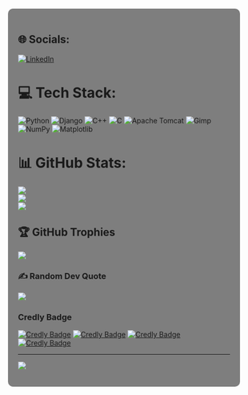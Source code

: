 <div style="position: relative; background-image: url(https://wallpapercave.com/4k-galaxy-wallpapers); background-size: cover; padding: 20px;">

<div style="background-color: rgba(0, 0, 0, 0.5); padding: 20px; border-radius: 10px;">

## 🌐 Socials:
[![LinkedIn](https://img.shields.io/badge/LinkedIn-%230077B5.svg?logo=linkedin&logoColor=white)](https://linkedin.com/in/https://www.linkedin.com/in/gaurav-kumar-5bb707256) 

# 💻 Tech Stack:
![Python](https://img.shields.io/badge/python-3670A0?style=for-the-badge&logo=python&logoColor=ffdd54) ![Django](https://img.shields.io/badge/django-%23092E20.svg?style=for-the-badge&logo=django&logoColor=white) ![C++](https://img.shields.io/badge/c++-%2300599C.svg?style=for-the-badge&logo=c%2B%2B&logoColor=white) ![C](https://img.shields.io/badge/c-%2300599C.svg?style=for-the-badge&logo=c&logoColor=white) ![Apache Tomcat](https://img.shields.io/badge/apache%20tomcat-%23F8DC75.svg?style=for-the-badge&logo=apache-tomcat&logoColor=black) ![Gimp](https://img.shields.io/badge/Gimp-657D8B?style=for-the-badge&logo=gimp&logoColor=FFFFFF) ![NumPy](https://img.shields.io/badge/numpy-%23013243.svg?style=for-the-badge&logo=numpy&logoColor=white) ![Matplotlib](https://img.shields.io/badge/Matplotlib-%23ffffff.svg?style=for-the-badge&logo=Matplotlib&logoColor=black)
# 📊 GitHub Stats:
![](https://github-readme-stats.vercel.app/api?username=happy2234&theme=radical&hide_border=false&include_all_commits=true&count_private=true)<br/>
![](https://github-readme-streak-stats.herokuapp.com/?user=happy2234&theme=radical&hide_border=false)<br/>
![](https://github-readme-stats.vercel.app/api/top-langs/?username=happy2234&theme=radical&hide_border=false&include_all_commits=true&count_private=true&layout=compact)

## 🏆 GitHub Trophies
![](https://github-profile-trophy.vercel.app/?username=happy2234&theme=radical&no-frame=false&no-bg=false&margin-w=4)

### ✍️ Random Dev Quote
![](https://quotes-github-readme.vercel.app/api?type=horizontal&theme=radical)
### Credly Badge
[![Credly Badge](https://images.credly.com/size/110x110/images/054913b2-e271-49a2-a1a4-9bf1c1f9a404/CyberEssentials.png)](https://www.credly.com/badges/32181074-9872-4944-8eea-0dedf297b905/public_url)
[![Credly Badge](https://images.credly.com/size/110x110/images/33ed2910-9750-4613-aa2a-590e845c6edb/image.png)](https://www.credly.com/badges/e029b6fc-732d-42b7-8776-ea4fb2a2b975/public_url)
[![Credly Badge](https://images.credly.com/size/110x110/images/030dff43-c0f1-4328-83d3-31e3124ca068/image.png)](https://www.credly.com/badges/1b1759cd-e838-474f-90e8-8252d3e17620/public_url)
[![Credly Badge](https://images.credly.com/size/110x110/images/2d1797d5-1de7-4778-8975-9e5c6ec73a1a/image.png)](https://www.credly.com/badges/338267ac-36db-4781-9c15-41e6e283bbc0/public_url)

---
[![](https://visitcount.itsvg.in/api?id=happy2234&icon=0&color=0)](https://visitcount.itsvg.in)

</div>

<!-- Proudly created with GPRM ( https://gprm.itsvg.in ) -->

